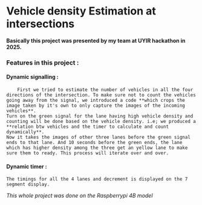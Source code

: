 # Vehicle density Estimation at intersections
**Basically this project was presented by my team at UYIR hackathon in 2025.**

### Features in this project :
#### Dynamic signalling :
		First we tried to estimate the number of vehicles in all the four directions of the intersection. To make sure not to count the vehicles going away from the signal, we introduced a code **which crops the image taken by it's own to only capture the images of the incoming vehicles**.
    Turn on the green signal for the lane having high vehicle density and counting will be done based on the vehicle density. i.e; we produced a **relation btw vehicles and the timer to calculate and count dynamically**.
    Now it takes the images of other three lanes before the green signal ends to that lane. And 10 seconds before the green ends, the lane which has higher density among the three get an yellow lane to make sure them to ready. This process will iterate over and over.

#### Dynamic timer :
    The timings for all the 4 lanes and decrement is displayed on the 7 segment display.

*This whole project was done on the Raspberrypi 4B model*
